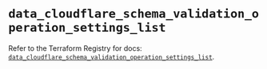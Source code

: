 # `data_cloudflare_schema_validation_operation_settings_list`

Refer to the Terraform Registry for docs: [`data_cloudflare_schema_validation_operation_settings_list`](https://registry.terraform.io/providers/cloudflare/cloudflare/5.7.1/docs/data-sources/schema_validation_operation_settings_list).
